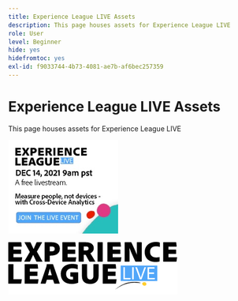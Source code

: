 ```yaml
---
title: Experience League LIVE Assets
description: This page houses assets for Experience League LIVE
role: User
level: Beginner
hide: yes
hidefromtoc: yes
exl-id: f9033744-4b73-4081-ae7b-af6bec257359
---
```

# Experience League LIVE Assets

This page houses assets for Experience League LIVE

![Episode 6 Sidebar Image](assets/exl-live-ep6-sidebar.jpg)

![Experience League Live Logo](assets/exl-live-logo.png)
